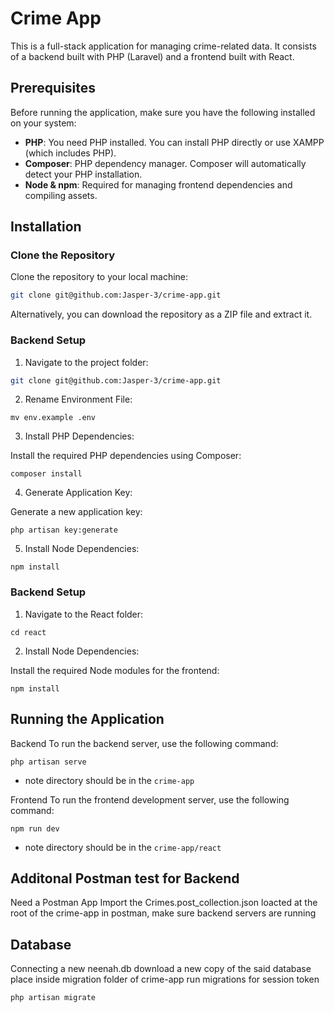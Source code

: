 # Crime App

This is a full-stack application for managing crime-related data. It consists of a backend built with PHP (Laravel) and a frontend built with React.

## Prerequisites

Before running the application, make sure you have the following installed on your system:

-   **PHP**: You need PHP installed. You can install PHP directly or use XAMPP (which includes PHP).
-   **Composer**: PHP dependency manager. Composer will automatically detect your PHP installation.
-   **Node & npm**: Required for managing frontend dependencies and compiling assets.

## Installation

### Clone the Repository

Clone the repository to your local machine:

```bash
git clone git@github.com:Jasper-3/crime-app.git
```

Alternatively, you can download the repository as a ZIP file and extract it.

### Backend Setup

1. Navigate to the project folder:

```bash
git clone git@github.com:Jasper-3/crime-app.git
```

2. Rename Environment File:

```
mv env.example .env
```

3. Install PHP Dependencies:

Install the required PHP dependencies using Composer:

```
composer install
```

4. Generate Application Key:

Generate a new application key:

```
php artisan key:generate
```

5. Install Node Dependencies:

```
npm install
```

### Backend Setup

1. Navigate to the React folder:

```
cd react
```

2. Install Node Dependencies:

Install the required Node modules for the frontend:

```
npm install
```

## Running the Application

Backend
To run the backend server, use the following command:

```
php artisan serve
```

-   note directory should be in the `crime-app`

Frontend
To run the frontend development server, use the following command:

```
npm run dev
```

-   note directory should be in the `crime-app/react`

## Additonal Postman test for Backend

Need a Postman App
Import the Crimes.post_collection.json loacted at the root of the crime-app in postman, make sure backend servers are running

## Database

Connecting a new neenah.db download a new copy of the said database place inside migration folder of crime-app run migrations for session token

```
php artisan migrate
```
